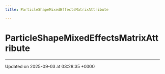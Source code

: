 ```yaml
---
title: ParticleShapeMixedEffectsMatrixAttribute

---
```


# ParticleShapeMixedEffectsMatrixAttribute





-------------------------------

Updated on 2025-09-03 at 03:28:35 +0000